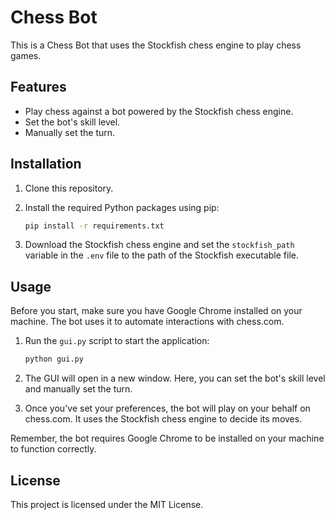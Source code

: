 # Chess Bot

This is a Chess Bot that uses the Stockfish chess engine to play chess games.

## Features

- Play chess against a bot powered by the Stockfish chess engine.
- Set the bot's skill level.
- Manually set the turn.

## Installation

1. Clone this repository.
2. Install the required Python packages using pip:

    ```bash
    pip install -r requirements.txt
    ```

3. Download the Stockfish chess engine and set the `stockfish_path` variable in the `.env` file to the path of the Stockfish executable file.

## Usage

Before you start, make sure you have Google Chrome installed on your machine. The bot uses it to automate interactions with chess.com.

1. Run the `gui.py` script to start the application:

    ```bash
    python gui.py
    ```

2. The GUI will open in a new window. Here, you can set the bot's skill level and manually set the turn.

3. Once you've set your preferences, the bot will play on your behalf on chess.com. It uses the Stockfish chess engine to decide its moves.

Remember, the bot requires Google Chrome to be installed on your machine to function correctly.

## License

This project is licensed under the MIT License.